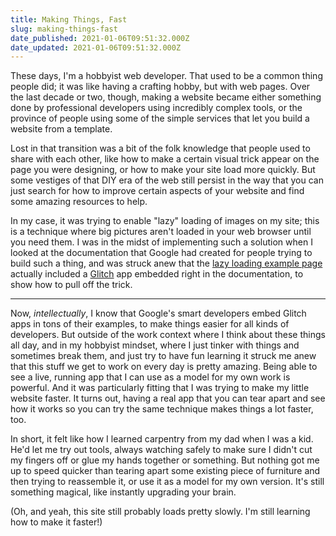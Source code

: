 ```yaml
---
title: Making Things, Fast
slug: making-things-fast
date_published: 2021-01-06T09:51:32.000Z
date_updated: 2021-01-06T09:51:32.000Z
---
```


These days, I'm a hobbyist web developer. That used to be a common thing people did; it was like having a crafting hobby, but with web pages. Over the last decade or two, though, making a website became either something done by professional developers using incredibly complex tools, or the province of people using some of the simple services that let you build a website from a template.

Lost in that transition was a bit of the folk knowledge that people used to share with each other, like how to make a certain visual trick appear on the page you were designing, or how to make your site load more quickly. But some vestiges of that DIY era of the web still persist in the way that you can just search for how to improve certain aspects of your website and find some amazing resources to help.

In my case, it was trying to enable "lazy" loading of images on my site; this is a technique where big pictures aren't loaded in your web browser until you need them. I was in the midst of implementing such a solution when I looked at the documentation that Google had created for people trying to build such a thing, and was struck anew that the [lazy loading example page](https://web.dev/codelab-use-lazysizes-to-lazyload-images/) actually included a [Glitch](https://glitch.com/) app embedded right in the documentation, to show how to pull off the trick.

---

Now, *intellectually*, I know that Google's smart developers embed Glitch apps in tons of their examples, to make things easier for all kinds of developers. But outside of the work context where I think about these things all day, and in my hobbyist mindset, where I just tinker with things and sometimes break them, and just try to have fun learning it struck me anew that this stuff we get to work on every day is pretty amazing. Being able to see a live, running app that I can use as a model for my own work is powerful. And it was particularly fitting that I was trying to make my little website faster. It turns out, having a real app that you can tear apart and see how it works so you can try the same technique makes things a lot faster, too.

In short, it felt like how I learned carpentry from my dad when I was a kid. He'd let me try out tools, always watching safely to make sure I didn't cut my fingers off or glue my hands together or something. But nothing got me up to speed quicker than tearing apart some existing piece of furniture and then trying to reassemble it, or use it as a model for my own version. It's still something magical, like instantly upgrading your brain.

(Oh, and yeah, this site still probably loads pretty slowly. I'm still learning how to make it faster!)
